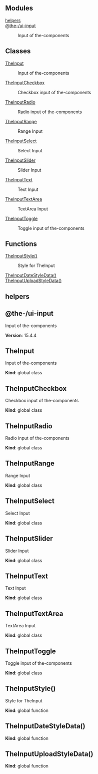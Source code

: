 <!--- Code generated by @the-/script-doc. DO NOT EDIT. -->

## Modules

<dl>
<dt><a href="#module_helpers">helpers</a></dt>
<dd></dd>
<dt><a href="#module_@the-/ui-input">@the-/ui-input</a></dt>
<dd><p>Input of the-components</p>
</dd>
</dl>

## Classes

<dl>
<dt><a href="#TheInput">TheInput</a></dt>
<dd><p>Input of the-components</p>
</dd>
<dt><a href="#TheInputCheckbox">TheInputCheckbox</a></dt>
<dd><p>Checkbox input of the-components</p>
</dd>
<dt><a href="#TheInputRadio">TheInputRadio</a></dt>
<dd><p>Radio input of the-components</p>
</dd>
<dt><a href="#TheInputRange">TheInputRange</a></dt>
<dd><p>Range Input</p>
</dd>
<dt><a href="#TheInputSelect">TheInputSelect</a></dt>
<dd><p>Select Input</p>
</dd>
<dt><a href="#TheInputSlider">TheInputSlider</a></dt>
<dd><p>Slider Input</p>
</dd>
<dt><a href="#TheInputText">TheInputText</a></dt>
<dd><p>Text Input</p>
</dd>
<dt><a href="#TheInputTextArea">TheInputTextArea</a></dt>
<dd><p>TextArea Input</p>
</dd>
<dt><a href="#TheInputToggle">TheInputToggle</a></dt>
<dd><p>Toggle input of the-components</p>
</dd>
</dl>

## Functions

<dl>
<dt><a href="#TheInputStyle">TheInputStyle()</a></dt>
<dd><p>Style for TheInput</p>
</dd>
<dt><a href="#TheInputDateStyleData">TheInputDateStyleData()</a></dt>
<dd></dd>
<dt><a href="#TheInputUploadStyleData">TheInputUploadStyleData()</a></dt>
<dd></dd>
</dl>

<a name="module_helpers"></a>

## helpers
<a name="module_@the-/ui-input"></a>

## @the-/ui-input
Input of the-components

**Version**: 15.4.4  
<a name="TheInput"></a>

## TheInput
Input of the-components

**Kind**: global class  
<a name="TheInputCheckbox"></a>

## TheInputCheckbox
Checkbox input of the-components

**Kind**: global class  
<a name="TheInputRadio"></a>

## TheInputRadio
Radio input of the-components

**Kind**: global class  
<a name="TheInputRange"></a>

## TheInputRange
Range Input

**Kind**: global class  
<a name="TheInputSelect"></a>

## TheInputSelect
Select Input

**Kind**: global class  
<a name="TheInputSlider"></a>

## TheInputSlider
Slider Input

**Kind**: global class  
<a name="TheInputText"></a>

## TheInputText
Text Input

**Kind**: global class  
<a name="TheInputTextArea"></a>

## TheInputTextArea
TextArea Input

**Kind**: global class  
<a name="TheInputToggle"></a>

## TheInputToggle
Toggle input of the-components

**Kind**: global class  
<a name="TheInputStyle"></a>

## TheInputStyle()
Style for TheInput

**Kind**: global function  
<a name="TheInputDateStyleData"></a>

## TheInputDateStyleData()
**Kind**: global function  
<a name="TheInputUploadStyleData"></a>

## TheInputUploadStyleData()
**Kind**: global function
